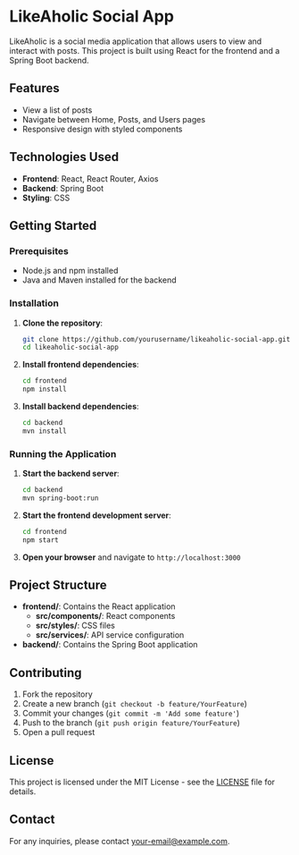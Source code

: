 # LikeAholic Social App

LikeAholic is a social media application that allows users to view and interact with posts. This project is built using React for the frontend and a Spring Boot backend.

## Features

- View a list of posts
- Navigate between Home, Posts, and Users pages
- Responsive design with styled components

## Technologies Used

- **Frontend**: React, React Router, Axios
- **Backend**: Spring Boot
- **Styling**: CSS

## Getting Started

### Prerequisites

- Node.js and npm installed
- Java and Maven installed for the backend

### Installation

1. **Clone the repository**:
   ```bash
   git clone https://github.com/yourusername/likeaholic-social-app.git
   cd likeaholic-social-app
   ```

2. **Install frontend dependencies**:
   ```bash
   cd frontend
   npm install
   ```

3. **Install backend dependencies**:
   ```bash
   cd backend
   mvn install
   ```

### Running the Application

1. **Start the backend server**:
   ```bash
   cd backend
   mvn spring-boot:run
   ```

2. **Start the frontend development server**:
   ```bash
   cd frontend
   npm start
   ```

3. **Open your browser** and navigate to `http://localhost:3000`

## Project Structure

- **frontend/**: Contains the React application
  - **src/components/**: React components
  - **src/styles/**: CSS files
  - **src/services/**: API service configuration
- **backend/**: Contains the Spring Boot application

## Contributing

1. Fork the repository
2. Create a new branch (`git checkout -b feature/YourFeature`)
3. Commit your changes (`git commit -m 'Add some feature'`)
4. Push to the branch (`git push origin feature/YourFeature`)
5. Open a pull request

## License

This project is licensed under the MIT License - see the [LICENSE](LICENSE) file for details.

## Contact

For any inquiries, please contact [your-email@example.com](mailto:your-email@example.com).
